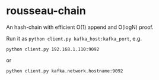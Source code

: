 # rousseau-chain
An hash-chain with efficient O(1) append and O(logN) proof.

Run it as `python client.py kafka_host:kafka_port`, e.g. 

```
python client.py 192.168.1.110:9092
```

or

```
python client.py kafka.network.hostname:9092
```
